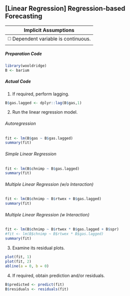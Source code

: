 ## [Linear Regression] Regression-based Forecasting

| Implicit Assumptions |
| :---: |
| :white_medium_square: Dependent variable is continuous. |

##### Preparation Code
```r
library(wooldridge)
B <- barium
```
##### Actual Code
1. If required, perform lagging.
```r
B$gas.lagged <- dplyr::lag(B$gas,1)
```
2. Run the linear regression model.
###### Autoregression
```r
fit <- lm(B$gas ~ B$gas.lagged)
summary(fit)
```
###### Simple Linear Regression
```r
fit <- lm(B$chnimp ~ B$gas.lagged)
summary(fit)
```
###### Multiple Linear Regression (w/o Interaction)
```r
fit <- lm(B$chnimp ~ B$rtwex + B$gas.lagged)
summary(fit)
```
###### Multiple Linear Regression (w Interaction)
```r
fit <- lm(B$chnimp ~ B$rtwex * B$gas.lagged + B$spr)
#fit <- lm(B$chnimp ~ B$rtwex * B$gas.lagged)
summary(fit)
```
3. Examine its residual plots.
```r
plot(fit, 1)
plot(fit, 2)
abline(a = 0, b = 0)
```
4. If required, obtain prediction and/or residuals.
```r
B$predicted <- predict(fit)
B$residuals <- residuals(fit)
```
